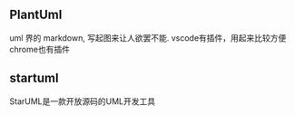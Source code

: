 ## PlantUml
uml 界的 markdown, 写起图来让人欲罢不能.
vscode有插件，用起来比较方便
chrome也有插件


## startuml
StarUML是一款开放源码的UML开发工具